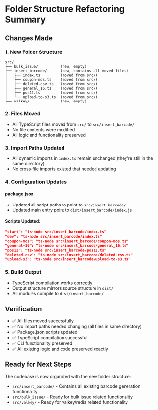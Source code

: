 # Folder Structure Refactoring Summary

## Changes Made

### 1. New Folder Structure
```
src/
├── bulk_issue/          (new, empty)
├── insert_barcode/      (new, contains all moved files)
│   ├── index.ts         (moved from src/)
│   ├── coupon-mos.ts    (moved from src/)
│   ├── deleted-csv.ts   (moved from src/)
│   ├── general_16.ts    (moved from src/)
│   ├── pos12.ts         (moved from src/)
│   └── upload-to-s3.ts  (moved from src/)
└── valkey/              (new, empty)
```

### 2. Files Moved
- All TypeScript files moved from `src/` to `src/insert_barcode/`
- No file contents were modified
- All logic and functionality preserved

### 3. Import Paths Updated
- All dynamic imports in `index.ts` remain unchanged (they're still in the same directory)
- No cross-file imports existed that needed updating

### 4. Configuration Updates

#### package.json
- Updated all script paths to point to `src/insert_barcode/`
- Updated main entry point to `dist/insert_barcode/index.js`

#### Scripts Updated:
```json
"start": "ts-node src/insert_barcode/index.ts"
"dev": "ts-node src/insert_barcode/index.ts"
"coupon-mos": "ts-node src/insert_barcode/coupon-mos.ts"
"general-16": "ts-node src/insert_barcode/general_16.ts"
"pos12": "ts-node src/insert_barcode/pos12.ts"
"deleted-csv": "ts-node src/insert_barcode/deleted-csv.ts"
"upload-s3": "ts-node src/insert_barcode/upload-to-s3.ts"
```

### 5. Build Output
- TypeScript compilation works correctly
- Output structure mirrors source structure in `dist/`
- All modules compile to `dist/insert_barcode/`

## Verification
- ✅ All files moved successfully
- ✅ No import paths needed changing (all files in same directory)
- ✅ Package.json scripts updated
- ✅ TypeScript compilation successful
- ✅ CLI functionality preserved
- ✅ All existing logic and code preserved exactly

## Ready for Next Steps
The codebase is now organized with the new folder structure:
- `src/insert_barcode/` - Contains all existing barcode generation functionality
- `src/bulk_issue/` - Ready for bulk issue related functionality  
- `src/valkey/` - Ready for valkey/redis related functionality
